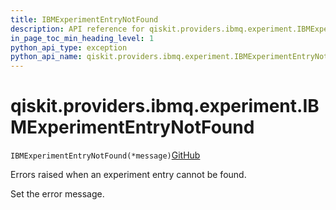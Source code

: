 ```yaml
---
title: IBMExperimentEntryNotFound
description: API reference for qiskit.providers.ibmq.experiment.IBMExperimentEntryNotFound
in_page_toc_min_heading_level: 1
python_api_type: exception
python_api_name: qiskit.providers.ibmq.experiment.IBMExperimentEntryNotFound
---
```


# qiskit.providers.ibmq.experiment.IBMExperimentEntryNotFound

<span id="qiskit.providers.ibmq.experiment.IBMExperimentEntryNotFound" />

`IBMExperimentEntryNotFound(*message)`[GitHub](https://github.com/qiskit/qiskit-ibmq-provider/tree/stable/0.17/qiskit/providers/ibmq/experiment/exceptions.py "view source code")

Errors raised when an experiment entry cannot be found.

Set the error message.

